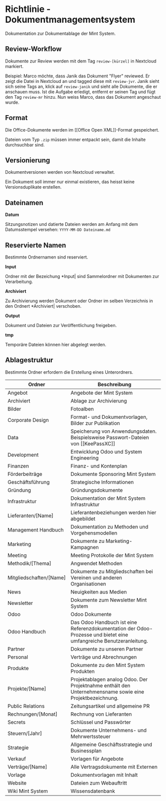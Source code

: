 # Richtlinie - Dokumentmanagementsystem

Dokumentation zur Dokumentablage der Mint System.

## Review-Workflow

Dokumente zur Review werden mit dem Tag `review-[kürzel]` in Nextcloud markiert.

Beispiel: Marco möchte, dass Janik das Dokument "Flyer" reviewed. Er zeigt die Datei in Nextcloud an und tagged diese mit `review-jvr`. Janik sieht sich seine Tags an, klick auf `review-janik` und sieht alle Dokumente, die er anschauen muss. Ist die Aufgabe erledigt, entfernt er seinen Tag und fügt den Tag `review-mr` hinzu. Nun weiss Marco, dass das Dokument angeschaut wurde.

## Format

Die Office-Dokumente werden im [[Office Open XML]]-Format gespeichert.

Dateien vom Typ `.zip` müssen immer entpackt sein, damit die Inhalte durchsuchbar sind.

## Versionierung

Dokumentversionen werden von Nextcloud verwaltet.

Ein Dokument soll immer nur einmal existieren, das heisst keine Versionsduplikate erstellen.

## Dateinamen

**Datum**

Sitzungsnotizen und datierte Dateien werden am Anfang mit dem Datumsstempel versehen: `YYYY-MM-DD Dateiname.md`

## Reservierte Namen

Bestimmte Ordnernamen sind reserviert.

**Input**

Ordner mit der Bezeichung *Input| sind Sammelordner mit Dokumenten zur Verarbeitung.

**Archiviert**

Zu Archivierung werden Dokument oder Ordner im selben Verzeichnis in den Ordnert *Archiviert| verschoben.

**Output**

Dokument und Dateien zur Veröffentlichung freigeben.

**tmp**

Temporäre Dateien können hier abgelegt werden.

## Ablagestruktur

Bestimmte Ordner erfordern die Erstellung eines Unterordners.

| Ordner                  | Beschreibung                                                                                                       |
| ----------------------- | ------------------------------------------------------------------------------------------------------------------ |
| Angebot                 | Angebote der Mint System                                                                                           |
| Archiviert              | Ablage zur Archivierung                                                                                            |
| Bilder                  | Fotoalben                                                                                                          |
| Corporate Design        | Format- und Dokumentvorlagen, Bilder zur Publikation                                                               |
| Data                    | Speicherung von Anwendungsdaten.  Beispielsweise Passwort-Dateien von [[KeePassXC]]                                |
| Development             | Entwicklung Odoo und System Engineering                                                                            |
| Finanzen                | Finanz- und Kontenplan                                                                                             |
| Förderbeiträge          | Dokumente Sponsoring Mint System                                                                                   |
| Geschäftsführung        | Strategische Informationen                                                                                         |
| Gründung                | Gründungsdokumente                                                                                                 |
| Infrastruktur           | Dokumentation der Mint System Infrastruktur                                                                        |
| Lieferanten/[Name]      | Lieferantenbeziehungen werden hier abgebildet                                                                      |
| Management Handbuch     | Dokumentation zu Methoden und Vorgehensmodellen                                                                    |
| Marketing               | Dokumente zu Marketing-Kampagnen                                                                                   |
| Meeting                 | Meeting Protokolle der Mint System                                                                                 |
| Methodik/[Thema]        | Angwendet Methoden                                                                                                 |
| Mitgliedschaften/[Name] | Dokumente zu Mitgliedschaften bei Vereinen und anderen Organisationen                                              |
| News                    | Neuigkeiten aus Medien                                                                                             |
| Newsletter              | Dokumente zum Newsletter Mint System                                                                               |
| Odoo                    | Odoo Dokumente                                                                                                     |
| Odoo Handbuch           | Das Odoo Handbuch ist eine Referenzdokumentation der Odoo-Prozesse und bietet eine umfangreiche Benutzeranleitung. |
| Partner                 | Dokumente zu unseren Partner                                                                                       |
| Personal                | Verträge und Abrechnungen                                                                                          |
| Produkte                | Dokumente zu den Mint System Produkten                                                                             |
| Projekte/[Name]         | Projektablagen analog Odoo. Der Projektnahme enthält den Unternehmensname sowie eine Projektbezeichnung.           |
| Public Relations        | Zeitungsartikel und allgemeine PR                                                                                  |
| Rechnungen/[Monat]      | Rechnung von Lieferanten                                                                                           |
| Secrets                 | Schlüssel und Passwörter                                                                                           |
| Steuern/[Jahr]          | Dokumente Unternehmens- und Mehrwertssteuer                                                                        |
| Strategie               | Allgemeine Geschäftsstrategie und Businessplan                                                                     |
| Verkauf                 | Vorlagen für Angebote                                                                                              |
| Verträge/[Name]         | Alle Vertragsdokumente mit Externen                                                                                |
| Vorlage                 | Dokumentvorlagen mit Inhalt                                                                                        |
| Website                 | Dateien zum Webauftritt                                                                                            |
| Wiki Mint System        | Wissensdatenbank                                                                                                   |
